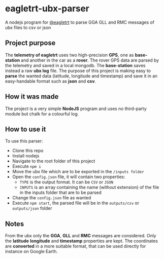 # eagletrt-ubx-parser

A nodejs program for [@eagletrt](https://github.com/eagletrt) to parse GGA GLL and RMC messages of ubx files to csv or json

## Project purpose

The **telemetry of eagletrt** uses two high-precision **GPS**, one as **base-station** and another in the car as a **rover**. 
The rover GPS data are parsed by the telemetry and saved in a local mongodb. The **base-station** saves instead a raw **ubx log** file.
The purpose of this project is making easy to **parse** the wanted data (latitude, longitude and timestamp) and save it in an easy-handable
format such as **json** and **csv**.

## How it was made

The project is a very simple **NodeJS** program and uses no third-party module but chalk for a colourful log.

## How to use it

To use this parser:

* Clone this repo
* Install nodejs
* Navigate to the root folder of this project
* Execute `npm i`
* Move the ubx file which are to be exported in the `/inputs folder`
* Open the `config.json` file, it will contain two properties:
  * `TYPE` is the output format. It can be `CSV` or `JSON`
  * `INPUTS` is an array containing the name (without extension) of the file in the inputs folder that are to be parsed
* Change the `config.json` file as wanted
* Execute `npm start`, the parsed file will be in the `outputs/csv` or `outputs/json` folder

## Notes

From the ubx only the **GGA**, **GLL** and **RMC** messages are considered. 
Only the **latitude** **longitude** and **timestamp** properties are kept.
The coordinates are **converted** in a more suitable format, that can be used directly for instance on Google Earth.
